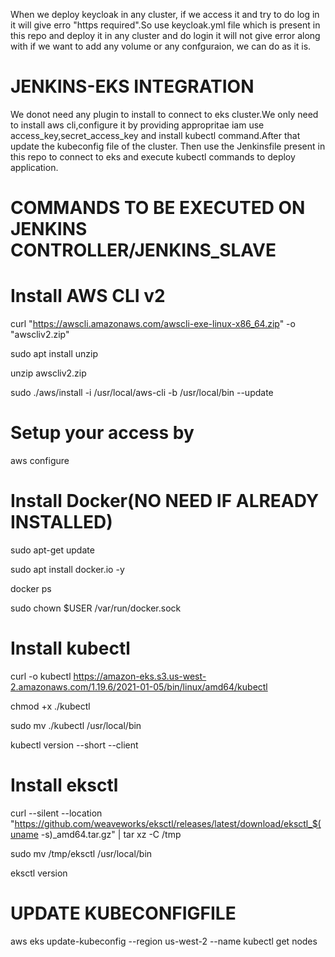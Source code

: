 When we deploy keycloak in any cluster, if we access it and try to do log in it will give erro "https required".So use keycloak.yml file which is present in this repo and deploy it in any cluster and do login it will not give error along with if we want to add any volume or any confguraion, we can do as it is.


JENKINS-EKS INTEGRATION
=========================
We donot need any plugin to install to connect to eks cluster.We only need to install aws cli,configure it by providing appropritae iam use access_key,secret_access_key and install kubectl command.After that update the kubeconfig file of the cluster. Then use the Jenkinsfile present in this repo to connect to eks and execute kubectl commands to deploy application.

COMMANDS TO BE EXECUTED ON JENKINS CONTROLLER/JENKINS_SLAVE
=========

# Install AWS CLI v2
curl "https://awscli.amazonaws.com/awscli-exe-linux-x86_64.zip" -o "awscliv2.zip"


sudo apt install unzip


unzip awscliv2.zip


sudo ./aws/install -i /usr/local/aws-cli -b /usr/local/bin --update



# Setup your access by


aws configure


# Install Docker(NO NEED IF ALREADY INSTALLED)

sudo apt-get update


sudo apt install docker.io -y


docker ps


sudo chown $USER /var/run/docker.sock


# Install kubectl

curl -o kubectl https://amazon-eks.s3.us-west-2.amazonaws.com/1.19.6/2021-01-05/bin/linux/amd64/kubectl


chmod +x ./kubectl


sudo mv ./kubectl /usr/local/bin


kubectl version --short --client



# Install eksctl

curl --silent --location "https://github.com/weaveworks/eksctl/releases/latest/download/eksctl_$(uname -s)_amd64.tar.gz" | tar xz -C /tmp


sudo mv /tmp/eksctl /usr/local/bin


eksctl version

# UPDATE KUBECONFIGFILE


aws eks update-kubeconfig --region us-west-2 --name <name>
kubectl get nodes
